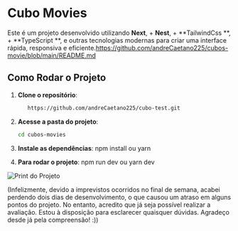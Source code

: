 # Cubo Movies

Este é um projeto desenvolvido utilizando **Next**, + **Nest**, + **TailwindCss **,  + **TypeScript **,  e outras tecnologias modernas para criar uma interface rápida, responsiva e eficiente.https://github.com/andreCaetano225/cubos-movie/blob/main/README.md


## Como Rodar o Projeto

1. **Clone o repositório**:
   ```bash
      https://github.com/andreCaetano225/cubo-test.git

2. **Acesse a pasta do projeto**:
   ```bash
   cd cubos-movies

3. **Instale as dependências**:
   npm install ou yarn

4. **Para rodar o projeto**:
   npm run dev ou yarn dev



![Print do Projeto](/login.png)

(Infelizmente, devido a imprevistos ocorridos no final de semana, acabei perdendo dois dias de desenvolvimento, o que causou um atraso em alguns pontos do projeto. No entanto, acredito que já seja possível realizar a avaliação. Estou à disposição para esclarecer quaisquer dúvidas. Agradeço desde já pela compreensão! :))
